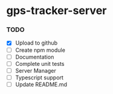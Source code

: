 # gps-tracker-server

### TODO

- [X] Upload to github
- [ ] Create npm module
- [ ] Documentation
- [ ] Complete unit tests
- [ ] Server Manager
- [ ] Typescript support
- [ ] Update README.md
